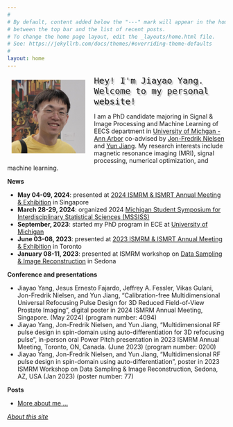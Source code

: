 ```yaml
---
#
# By default, content added below the "---" mark will appear in the home page
# between the top bar and the list of recent posts.
# To change the home page layout, edit the _layouts/home.html file.
# See: https://jekyllrb.com/docs/themes/#overriding-theme-defaults
#
layout: home
---
```


<aside style="float:left;padding:10px;width:180px;background:;"><img src='files/jiayao-2024.jpg' alt='my photo' width=170></aside>

<font style="font-size:15pt;font-family:monospace;text-shadow: 3px 3px 2px rgba(0, 0, 0, .3);">Hey! I'm Jiayao Yang. <br>Welcome to my personal website!</font>

I am a PhD candidate majoring in Signal & Image Processing and Machine Learning of EECS department in [University of Michgan - Ann Arbor](https://umich.edu/) co-advised by [Jon-Fredrik Nielsen](https://bme.umich.edu/people/jon-fredrik-nielsen/) and [Yun Jiang](https://medicine.umich.edu/dept/radiology/yun-jiang-phd). My research interests include magnetic resonance imaging (MRI), signal processing, numerical optimization, and machine learning.

**News**
- **May 04-09, 2024**: presented at [2024 ISMRM & ISMRT Annual Meeting & Exhibition](https://www.ismrm.org/24m/) in Singapore
- **March 28-29, 2024**: organized 2024 [Michigan Student Symposium for Interdisciplinary Statistical Sciences (MSSISS)](https://sites.lsa.umich.edu/mssiss/)
- **September, 2023**: started my PhD program in ECE at [University of Michigan](https://umich.edu/)
- **June 03-08, 2023**: presented at [2023 ISMRM & ISMRT Annual Meeting & Exhibition](https://www.ismrm.org/23m/) in Toronto
- **January 08-11, 2023**: presented at ISMRM workshop on [Data Sampling & Image Reconstruction](https://www.ismrm.org/workshops/2023/Data/) in Sedona

**Conference and presentations**
- Jiayao Yang, Jesus Ernesto Fajardo, Jeffrey A. Fessler, Vikas Gulani, Jon-Fredrik Nielsen, and Yun Jiang, “Calibration-free Multidimensional Universal Refocusing Pulse Design for 3D Reduced Field-of-View Prostate Imaging”, digital poster in 2024 ISMRM Annual Meeting, Singapore. (May 2024) (program number: 4094)
- Jiayao Yang, Jon-Fredrik Nielsen, and Yun Jiang, “Multidimensional RF pulse design in spin-domain using auto-differentiation for 3D refocusing pulse”, in-person oral Power Pitch presentation in 2023 ISMRM Annual Meeting, Toronto, ON, Canada. (June 2023) (program number: 0200)
- Jiayao Yang, Jon-Fredrik Nielsen, and Yun Jiang, “Multidimensional RF pulse design in spin-domain using auto-differentiation”, poster in 2023 ISMRM Workshop on Data Sampling & Image Reconstruction, Sedona, AZ, USA (Jan 2023) (poster number: 77)

**Posts**
- [More about me ...](files/aboutme.md)

[*About this site*](about.md)
